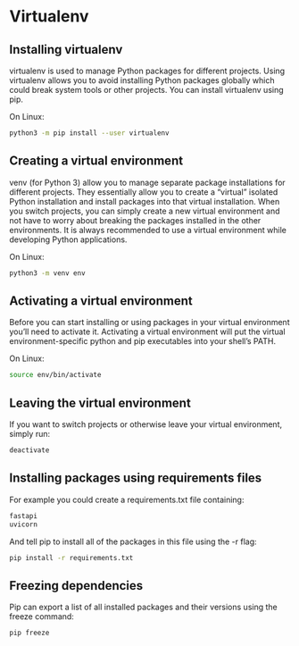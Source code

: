 # Virtualenv

## Installing virtualenv

virtualenv is used to manage Python packages for different projects.
Using virtualenv allows you to avoid installing Python packages globally
which could break system tools or other projects. You can install virtualenv
using pip.

On Linux:

~~~bash
python3 -m pip install --user virtualenv
~~~

## Creating a virtual environment

venv (for Python 3) allow you to manage separate package installations for different projects. They essentially allow you to create a “virtual” isolated Python installation and install packages into that virtual installation. When you switch projects, you can simply create a new virtual environment and not have to worry about breaking the packages installed in the other environments. It is always recommended to use a virtual environment while developing Python applications.

On Linux:

~~~bash
python3 -m venv env
~~~

## Activating a virtual environment

Before you can start installing or using packages in your virtual environment you’ll need to activate it. Activating a virtual environment will put the virtual environment-specific python and pip executables into your shell’s PATH.

On Linux:

~~~bash
source env/bin/activate
~~~

## Leaving the virtual environment

If you want to switch projects or otherwise leave your virtual environment, simply run:

~~~bash
deactivate
~~~

## Installing packages using requirements files

For example you could create a requirements.txt file containing:

~~~bash
fastapi
uvicorn
~~~

And tell pip to install all of the packages in this file using the -r flag:

~~~bash
pip install -r requirements.txt
~~~

## Freezing dependencies

Pip can export a list of all installed packages and their versions using the freeze command:

~~~bash
pip freeze
~~~
